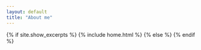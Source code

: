 ```yaml
---
layout: default
title: "About me"
---
```


{% if site.show_excerpts %}
  {% include home.html %}
{% else %}
{% endif %}

